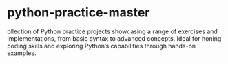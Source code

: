 # python-practice-master
ollection of Python practice projects showcasing a range of exercises and implementations, from basic syntax to advanced concepts. Ideal for honing coding skills and exploring Python’s capabilities through hands-on examples.
